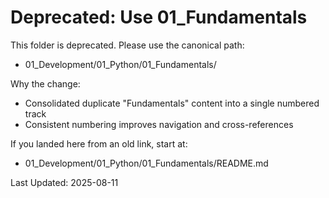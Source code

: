 # Deprecated: Use 01_Fundamentals

This folder is deprecated. Please use the canonical path:

- 01_Development/01_Python/01_Fundamentals/

Why the change:

- Consolidated duplicate "Fundamentals" content into a single numbered track
- Consistent numbering improves navigation and cross-references

If you landed here from an old link, start at:

- 01_Development/01_Python/01_Fundamentals/README.md

Last Updated: 2025-08-11
